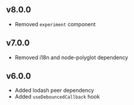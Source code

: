 ## v8.0.0
- Removed `experiment` component

## v7.0.0
- Removed i18n and node-polyglot dependency

## v6.0.0
- Added lodash peer dependency
- Added `useDebouncedCallback` hook
